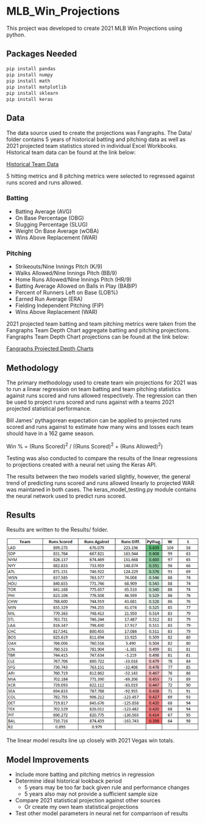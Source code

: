 # MLB_Win_Projections
 This project was developed to create 2021 MLB Win Projections using python.
 
 ## Packages Needed
 ```
 pip install pandas
 pip install numpy
 pip install math
 pip install matplotlib
 pip install sklearn
 pip install keras
 ```

 ## Data
 The data source used to create the projections was Fangraphs. The Data/ folder contains
 5 years of historical batting and pitching data as well as 2021 projected team statistics 
 stored in individual Excel Workbooks. Historical team data can be found at the link below:

 [Historical Team Data](https://www.fangraphs.com/leaders.aspx?pos=all&stats=bat&lg=all&qual=0&type=8&season=2020&month=0&season1=2020&ind=0&team=0,ts&rost=&age=&filter=&players=0)

 5 hitting metrics and 8 pitching metrics were selected to regressed against
 runs scored and runs allowed.

 ### Batting
 - Batting Average (AVG)
 - On Base Percentage (OBG)
 - Slugging Percentage (SLUG)
 - Weight On Base Average (wOBA)
 - Wins Above Replacement (WAR)

 ### Pitching
 - Strikeouts/Nine Innings Pitch (K/9)
 - Walks Allowed/Nine Innings Pitch (BB/9)
 - Home Runs Allowed/Nine Innings Pitch (HR/9)
 - Batting Average Allowed on Balls in Play (BABIP)
 - Percent of Runners Left on Base (LOB%)
 - Earned Run Average (ERA)
 - Fielding Independent Pitching (FIP)
 - Wins Above Replacement (WAR)

2021 projected team batting and team pitching metrics were taken from the Fangraphs Team Depth Chart aggregate batting and pitching projections. Fangraphs Team Depth Chart projections can be found at the link below:

[Fangraphs Projected Depth Charts](https://www.fangraphs.com/depthcharts.aspx?position=ALL&teamid=1)

## Methodology
The primary methodology used to create team win projections for 2021 was to run a linear regression on team batting and team pitching statistics against runs scored and runs allowed respectively. The regression can then be used to project runs scored and runs against with a teams 2021 projected statistical performance.

Bill James' pythagorean expectation can be applied to projected runs scored and runs against to estimate how many wins and losses each team should have in a 162 game season.

Win % = (Runs Scored)<sup>2</sup> / ((Runs Scored)<sup>2</sup> + (Runs Allowed)<sup>2</sup>)

Testing was also conducted to compare the results of the linear regressions to projections created with a neural net using the Keras API. 

The results between the two models varied slightly, however, the general trend of predicting runs scored and runs allowed linearly to projected WAR was maintaned in both cases. The keras_model_testing.py module contains the neural network used to predict runs scored. 

## Results
Results are written to the Results/ folder. 

![Win Projections](/Pictures/Wins.PNG)

The linear model results line up closely with 2021 Vegas win totals.

## Model Improvements
- Include more batting and pitching metrics in regression
- Determine ideal historical lookback period
    - 5 years may be too far back given rule and performance changes
    - 5 years also may not provide a sufficient sample size
- Compare 2021 statistical projection against other sources
    - Or create my own team statistical projections
- Test other model parameters in neural net for comparrison of results 









